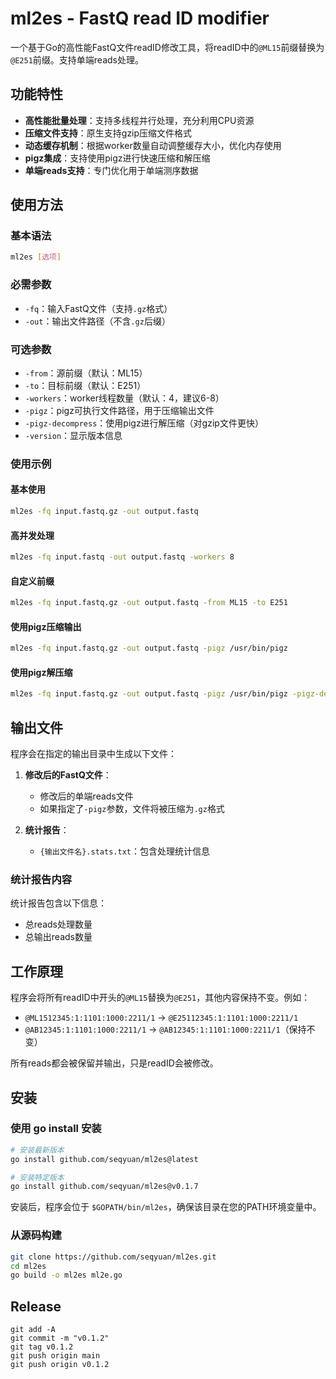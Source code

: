 # ml2es - FastQ read ID modifier

一个基于Go的高性能FastQ文件readID修改工具，将readID中的`@ML15`前缀替换为`@E251`前缀。支持单端reads处理。

## 功能特性

- **高性能批量处理**：支持多线程并行处理，充分利用CPU资源
- **压缩文件支持**：原生支持gzip压缩文件格式
- **动态缓存机制**：根据worker数量自动调整缓存大小，优化内存使用
- **pigz集成**：支持使用pigz进行快速压缩和解压缩
- **单端reads支持**：专门优化用于单端测序数据

## 使用方法

### 基本语法

```bash
ml2es [选项]
```

### 必需参数

- `-fq`：输入FastQ文件（支持`.gz`格式）
- `-out`：输出文件路径（不含`.gz`后缀）

### 可选参数

- `-from`：源前缀（默认：ML15）
- `-to`：目标前缀（默认：E251）
- `-workers`：worker线程数量（默认：4，建议6-8）
- `-pigz`：pigz可执行文件路径，用于压缩输出文件
- `-pigz-decompress`：使用pigz进行解压缩（对gzip文件更快）
- `-version`：显示版本信息

### 使用示例

#### 基本使用
```bash
ml2es -fq input.fastq.gz -out output.fastq
```

#### 高并发处理
```bash
ml2es -fq input.fastq -out output.fastq -workers 8
```

#### 自定义前缀
```bash
ml2es -fq input.fastq.gz -out output.fastq -from ML15 -to E251
```

#### 使用pigz压缩输出
```bash
ml2es -fq input.fastq.gz -out output.fastq -pigz /usr/bin/pigz
```

#### 使用pigz解压缩
```bash
ml2es -fq input.fastq.gz -out output.fastq -pigz /usr/bin/pigz -pigz-decompress
```

## 输出文件

程序会在指定的输出目录中生成以下文件：

1. **修改后的FastQ文件**：
   - 修改后的单端reads文件
   - 如果指定了`-pigz`参数，文件将被压缩为`.gz`格式

2. **统计报告**：
   - `{输出文件名}.stats.txt`：包含处理统计信息

### 统计报告内容

统计报告包含以下信息：
- 总reads处理数量
- 总输出reads数量

## 工作原理

程序会将所有readID中开头的`@ML15`替换为`@E251`，其他内容保持不变。例如：
- `@ML1512345:1:1101:1000:2211/1` → `@E25112345:1:1101:1000:2211/1`
- `@AB12345:1:1101:1000:2211/1` → `@AB12345:1:1101:1000:2211/1`（保持不变）

所有reads都会被保留并输出，只是readID会被修改。


## 安装

### 使用 go install 安装

```bash
# 安装最新版本
go install github.com/seqyuan/ml2es@latest

# 安装特定版本
go install github.com/seqyuan/ml2es@v0.1.7
```

安装后，程序会位于 `$GOPATH/bin/ml2es`，确保该目录在您的PATH环境变量中。

### 从源码构建

```bash
git clone https://github.com/seqyuan/ml2es.git
cd ml2es
go build -o ml2es ml2e.go
```

## Release

```shell
git add -A
git commit -m "v0.1.2"
git tag v0.1.2
git push origin main
git push origin v0.1.2
```

